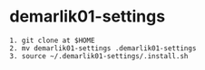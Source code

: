 # demarlik01-settings
```
1. git clone at $HOME
2. mv demarlik01-settings .demarlik01-settings
3. source ~/.demarlik01-settings/.install.sh

```
